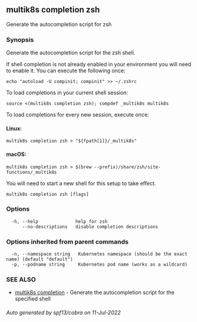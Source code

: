 ## multik8s completion zsh

Generate the autocompletion script for zsh

### Synopsis

Generate the autocompletion script for the zsh shell.

If shell completion is not already enabled in your environment you will need
to enable it.  You can execute the following once:

	echo "autoload -U compinit; compinit" >> ~/.zshrc

To load completions in your current shell session:

	source <(multik8s completion zsh); compdef _multik8s multik8s

To load completions for every new session, execute once:

#### Linux:

	multik8s completion zsh > "${fpath[1]}/_multik8s"

#### macOS:

	multik8s completion zsh > $(brew --prefix)/share/zsh/site-functions/_multik8s

You will need to start a new shell for this setup to take effect.


```
multik8s completion zsh [flags]
```

### Options

```
  -h, --help              help for zsh
      --no-descriptions   disable completion descriptions
```

### Options inherited from parent commands

```
  -n, --namespace string   Kubernetes namespace (should be the exact name) (default "default")
  -p, --podname string     Kubernetes pod name (works as a wildcard)
```

### SEE ALSO

* [multik8s completion](multik8s_completion.md)	 - Generate the autocompletion script for the specified shell

###### Auto generated by spf13/cobra on 11-Jul-2022
